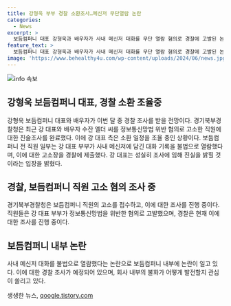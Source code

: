 ```yaml
---
title: 강형욱 부부 경찰 소환조사…메신저 무단열람 논란
categories:
  - News
excerpt: >
  보듬컴퍼니 대표 강형욱과 배우자가 사내 메신저 대화를 무단 열람 혐의로 경찰에 고발된 논란에 휩싸였다. 경기북부경찰청은 직원의 고소 진술조사를 완료하고, 강 대표 부부에 대한 조사 일정을 조율 중이라고 전했다. 강 대표는 성실한 조사에 임할 것이라는 입장을 밝히며 사태의 진실 규명을 약속했다.
feature_text: >
  보듬컴퍼니 대표 강형욱과 배우자가 사내 메신저 대화를 무단 열람 혐의로 경찰에 고발된 논란에 휩싸였다. 경기북부경찰청은 직원의 고소 진술조사를 완료하고, 강 대표 부부에 대한 조사 일정을 조율 중이라고 전했다. 강 대표는 성실한 조사에 임할 것이라는 입장을 밝히며 사태의 진실 규명을 약속했다.
image: 'https://www.behealthy4u.com/wp-content/uploads/2024/06/news.jpg'
---
```


<p><img src="https://www.behealthy4u.com/wp-content/uploads/2024/06/news.jpg" alt="info 속보" /></p>

<h2 data-ke-size="size26">강형욱 보듬컴퍼니 대표, 경찰 소환 조율중</h2>

<p data-ke-size="size16">강형욱 보듬컴퍼니 대표와 배우자가 이번 달 중 경찰 조사를 받을 전망이다. 경기북부경찰청은 최근 강 대표와 배우자 수잔 엘더 씨를 정보통신망법 위반 혐의로 고소한 직원에 대한 진술조사를 완료했다. 이에 강 대표 측은 소환 일정을 조율 중인 상황이다. 보듬컴퍼니 전 직원 일부는 강 대표 부부가 사내 메신저에 담긴 대화 기록을 불법으로 열람했다며, 이에 대한 고소장을 경찰에 제출했다. 강 대표는 성실히 조사에 임해 진실을 밝힐 것이라는 입장을 밝혔다.</p>

<h2 data-ke-size="size26">경찰, 보듬컴퍼니 직원 고소 혐의 조사 중</h2>

<p data-ke-size="size16">경기북부경찰청은 보듬컴퍼니 직원의 고소를 접수하고, 이에 대한 조사를 진행 중이다. 직원들은 강 대표 부부가 정보통신망법을 위반한 혐의로 고발했으며, 경찰은 현재 이에 대한 조사를 진행 중이다. </p>

<h2 data-ke-size="size26">보듬컴퍼니 내부 논란</h2>

<p data-ke-size="size16">사내 메신저 대화를 불법으로 열람했다는 논란으로 보듬컴퍼니 내부에 논란이 일고 있다. 이에 대한 경찰 조사가 예정되어 있으며, 회사 내부의 불화가 어떻게 발전할지 관심이 쏠리고 있다.</p>
생생한 뉴스, <a href="https://qoogle.tistory.com" rel="dofollow">qoogle.tistory.com</a>



